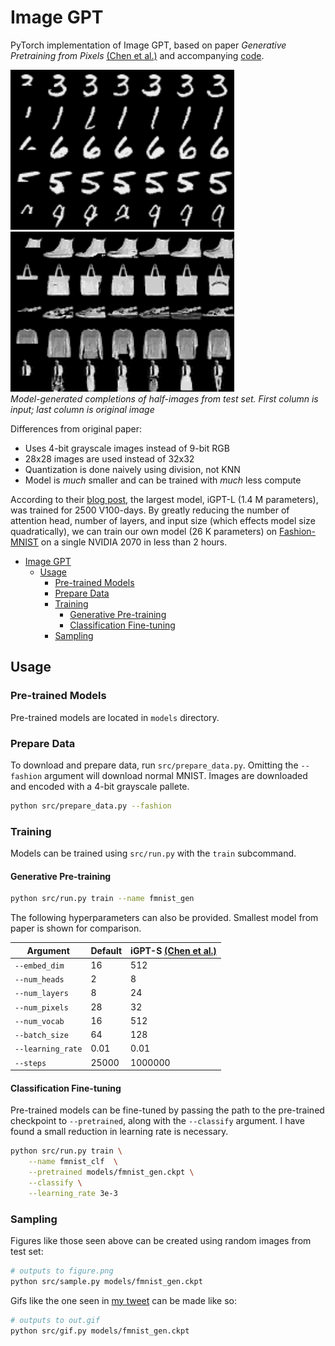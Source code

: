 # Image GPT

PyTorch implementation of Image GPT, based on paper *Generative Pretraining from Pixels* [(Chen et al.)](https://cdn.openai.com/papers/Generative_Pretraining_from_Pixels_V2.pdf)
and accompanying [code](https://github.com/openai/image-gpt).

<img src="figures/mnist.png" height="256px"/> <img src="figures/fmnist.png" height="256px"/>
<br>
*Model-generated completions of half-images from test set. First column is
input; last column is original image*

Differences from original paper:
 * Uses 4-bit grayscale images instead of 9-bit RGB
 * 28x28 images are used instead of 32x32
 * Quantization is done naively using division, not KNN
 * Model is *much* smaller and can be trained with *much* less compute

According to their [blog post](https://openai.com/blog/image-gpt/), the largest
model, iGPT-L (1.4 M parameters), was trained for 2500 V100-days. By greatly reducing the number of
attention head, number of layers, and input size (which effects model size
quadratically), we can train our own model (26 K parameters) on
[Fashion-MNIST](https://github.com/zalandoresearch/fashion-mnist) on a single
NVIDIA 2070 in less than 2 hours.

- [Image GPT](#image-gpt)
  * [Usage](#usage)
    + [Pre-trained Models](#pre-trained-models)
    + [Prepare Data](#prepare-data)
    + [Training](#training)
      - [Generative Pre-training](#generative-pre-training)
      - [Classification Fine-tuning](#classification-fine-tuning)
    + [Sampling](#sampling)

## Usage

### Pre-trained Models

Pre-trained models are located in `models` directory.

### Prepare Data

To download and prepare data, run `src/prepare_data.py`. Omitting the `--fashion`
argument will download normal MNIST. Images are downloaded and encoded with a
4-bit grayscale pallete.

```bash
python src/prepare_data.py --fashion
```

### Training

Models can be trained using `src/run.py` with the `train` subcommand. 


#### Generative Pre-training

```bash
python src/run.py train --name fmnist_gen
```

The following hyperparameters can also be provided. Smallest model from paper is
shown for comparison.

Argument          | Default  | iGPT-S [(Chen et al.)](https://cdn.openai.com/papers/Generative_Pretraining_from_Pixels_V2.pdf)
---               | ---      | ---
`--embed_dim`     | 16       | 512
`--num_heads`     | 2        | 8
`--num_layers`    | 8        | 24
`--num_pixels`    | 28       | 32
`--num_vocab`     | 16       | 512
`--batch_size`    | 64       | 128
`--learning_rate` | 0.01     | 0.01
`--steps`         | 25000    | 1000000

#### Classification Fine-tuning

Pre-trained models can be fine-tuned by passing the path to the pre-trained
checkpoint to `--pretrained`, along with the `--classify` argument. I have found
a small reduction in learning rate is necessary.

```bash
python src/run.py train \
    --name fmnist_clf  \
    --pretrained models/fmnist_gen.ckpt \
    --classify \
    --learning_rate 3e-3
```

### Sampling 

Figures like those seen above can be created using random images from
test set:

```bash
# outputs to figure.png
python src/sample.py models/fmnist_gen.ckpt
```

Gifs like the one seen in [my tweet](https://twitter.com/teddykoker/status/1275809619705806850) can be made
like so:

```bash
# outputs to out.gif
python src/gif.py models/fmnist_gen.ckpt
```
